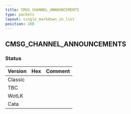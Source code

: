 ```yaml
---
title: CMSG_CHANNEL_ANNOUNCEMENTS
type: packets
layout: single_markdown_in_list
position: 168
---
```


## CMSG_CHANNEL_ANNOUNCEMENTS

### Status

Version | Hex | Comment
---------- | ---------- | ---------- 
Classic |  |  
TBC |  |  
WotLK |  |  
Cata |  |  
